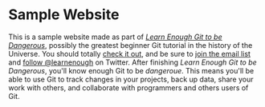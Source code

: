 # Sample Website

This is a sample website made as part of [*Learn Enough Git to be Dangerous*](https://learnenough.com/git-tutorial), possibly the greatest beginner Git tutorial in the history of the Universe.  You should totally [check it out](https://www.learnenough.com/git-tutorial), and be sure to [join the email list](https://www.learnenough.com/#email_list) and [follow @learnenough](http://twitter.com/learnenough) on Twitter.  After finishing *Learn Enough Git to be Dangerous*, you'll know enough Git to be *dangeroue*.  This means you'll be able to use Git to track changes in your projects, back up data, share your work with others, and collaborate with programmers and others users of Git.  
